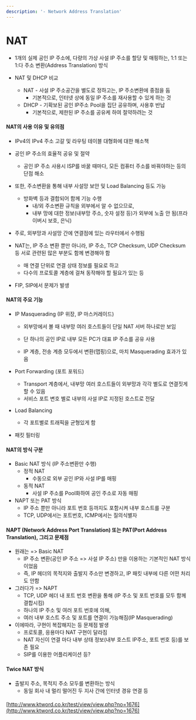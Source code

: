 ```yaml
---
description: '- Network Address Translation'
---
```


# NAT

* 1개의 실제 공인 IP 주소에, 다량의 가상 사설 IP 주소를 할당 및 매핑하는, 1:1 또는 1:다 주소 변환(Address Translation) 방식&#x20;
*   NAT 및 DHCP 비교

    * NAT - 사설 IP 주소공간을 별도로 정하고는, IP 주소변환에 중점을 둠&#x20;
      * 기본적으로, 인터넷 상에 동일 IP 주소를 재사용할 수 있게 하는 것&#x20;
    * DHCP - 기확보된 공인 IP주소 Pool을 집단 공유하며, 사용후 반납&#x20;
      * 기본적으로, 제한된 IP 주소를 공유케 하여 절약하려는 것&#x20;



#### NAT의 사용 이유 및 유의점&#x20;

* IPv4의 IPv4 주소 고갈 및 라우팅 테이블 대형화에 대한 해소책&#x20;
* 공인 IP 주소의 효율적 공유 및 절약&#x20;
  * 공인 IP 주소 사용시 ISP를 바꿀 때마다, 모든 컴퓨터 주소를 바꿔야하는 등의 단점 해소&#x20;
* 또한, 주소변환을 통해 내부 사설망 보안 및 Load Balancing 등도 가능&#x20;
  * 방화벽 등과 결합되어 함께 기능 수행&#x20;
    * 내/외 주소변환 규칙을 외부에서 알 수 없으므로,&#x20;
    * 내부 망에 대한 정보(내부망 주소, 숫자 설정 등)가 외부에 노출 안 됨(프라이버시 보호, 은닉)
* 주로, 외부망과 사설망 간에 연결점에 있는 라우터에서 수행됨&#x20;



* NAT는, IP 주소 변환 뿐만 아니라, IP 주소, TCP Checksum, UDP Checksum 등 서로 관련된 많은 부분도 함께 변경해야 함&#x20;
  * 매 연결 단위로 연결 상태 정보를 필요로 하고
  * 다수의 프로토콜 계층에 걸쳐 동작해야 할 필요가 있는 등&#x20;
* FIP, SIP에서 문제가 발생



#### NAT의 주요 기능&#x20;

* IP Masquerading (IP 위장, IP 마스커레이드)
  *   외부망에서 볼 때 내부망 여러 호스트들이 단일 NAT 서버 하나로만 보임&#x20;


  * 단 하나의 공인 IP로 내부 모든 PC가 대표 IP 주소를 공유 사용&#x20;
  * IP 계층, 전송 계층 모두에서 변환(맵핑)으로, 마치 Masquerading 효과가 있음&#x20;



* Port Forwarding (포트 포워드)
  * Transport 계층에서, 내부망 여러 호스트들이 외부망과 각각 별도로 연결짓게 할 수 있음&#x20;
  * 서비스 포트 변호 별로 내부의 사설 IP로 지정된 호스트로 전달&#x20;



* Load Balancing&#x20;
  * 각 포트별로 트래픽을 균형있게 함&#x20;



* 패킷 필터링&#x20;

#### NAT의 방식 구분&#x20;

* Basic NAT 방식 (IP 주소변환만 수행)
  * 정적 NAT&#x20;
    * 수동으로 외부 공인 IP와 사설 IP를 매핑&#x20;
  * 동적 NAT
    * 사설 IP 주소를 Pool화하여 공인 주소로 자동 매핑&#x20;
* NAPT 또는 PAT 방식&#x20;
  * IP 주소 뿐만 아니라 포트 번호 등까지도 포함시켜 내부 호스트를 구분&#x20;
  * TCP, UDP에서는 포트번호, ICMP에서는 질의식별자



#### NAPT (Network Address Port Translation) 또는 PAT(Port Address Translation), 그리고 문제점&#x20;

* 원래는 => Basic NAT
  * IP 주소 변환(공인 IP 주소 => 사설 IP 주소) 만을 이용하는 기본적인 NAT 방식이었음&#x20;
  * 즉, IP 헤더의 목적지와 출발지 주소만 변경하고, IP 패킷 내부에 다른 어떤 처리도 안함&#x20;
* 그러다가 => NAPT
  * TCP, UDP 헤더 내 포트 번호 변환을 통해 (IP 주소 및 포트 번호를 모두 함께 결합시킴)
  * 하나의 IP 주소 및 여러 포트 번호에 의해,&#x20;
  * 여러 내부 호스트 주소 및 포트를 연결이 가능해짐(IP Masquerading)
* 이에따라, 구현이 복잡해지는 등 문제점 발생&#x20;
  * 프로토콜, 응용마다 NAT 구현이 달라짐&#x20;
  * NAT 자신이 연결 마다 내부 상태 정보(내부 호스트 IP주소, 포트 번호 등)를 보존 필요&#x20;
  * SIP를 이용한 어플리케이션 등?

#### Twice NAT 방식&#x20;

* 출발지 주소, 목적지 주소 모두를 변환하는 방식
  * 동일 회사 내 멀리 떨어진 두 지사 간에 인터넷 경유 연결 등&#x20;







####

[http://www.ktword.co.kr/test/view/view.php?no=1676](http://www.ktword.co.kr/test/view/view.php?no=1676)

